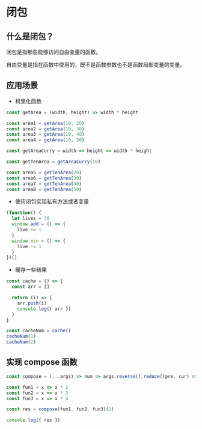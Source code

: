 # 闭包

## 什么是闭包？

闭包是指那些能够访问自由变量的函数。

自由变量是指在函数中使用的，既不是函数参数也不是函数局部变量的变量。

## 应用场景

- 柯里化函数

```js
const getArea = (width, height) => width * height

const area1 = getArea(10, 20)
const area2 = getArea(10, 30)
const area3 = getArea(10, 40)
const area4 = getArea(10, 50)

const getAreaCurry = width => height => width * height

const getTenArea = getAreaCurry(10)

const area5 = getTenArea(20)
const area6 = getTenArea(30)
const area7 = getTenArea(40)
const area8 = getTenArea(50)
```

- 使用闭包实现私有方法或者变量

```js
(function() {
  let lives = 30
  window.add = () => {
    live += 1
  }
  window.min = () => {
    live -= 1
  }
})()
```

- 缓存一些结果

```js
const cache = () => {
  const arr = []

  return (i) => {
    arr.push(i)
    console.log({ arr })
  }
}

const cacheNum = cache()
cacheNum(1)
cacheNum(2)
```


## 实现 compose 函数

```js
const compose = (...args) => num => args.reverse().reduce((pre, cur) => cur(pre), num)

const fun1 = x => x * 2
const fun2 = x => x * 3
const fun3 = x => x * 4

const res = compose(fun1, fun2, fun3)(1)

console.log({ res })
```

